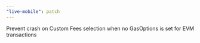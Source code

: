 ```yaml
---
"live-mobile": patch
---
```


Prevent crash on Custom Fees selection when no GasOptions is set for EVM transactions

